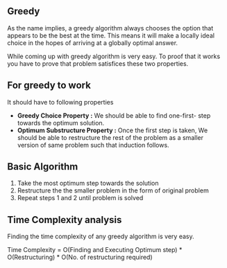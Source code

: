 ## Greedy

As the name implies, a greedy algorithm always chooses the option that appears to be the best at the time. This means it will make a locally ideal choice in the hopes of arriving at a globally optimal answer.

While coming up with greedy algorithm is very easy. To proof that it works you have to prove that problem satisfices these two properties.

## For greedy to work 

It should have to following properties

- **Greedy Choice Property :** We should be able to find one-first- step towards the optimum solution.
- **Optimum Substructure Property :** Once the first step is taken, We should be able to restructure the rest of the problem as a smaller version of same problem such that induction follows.

## Basic Algorithm 

1. Take the most optimum step towards the solution
2. Restructure the the smaller problem in the form of original problem
3. Repeat steps 1 and 2 until problem is solved

## Time Complexity analysis

Finding the time complexity of any greedy algorithm is very easy. 

Time Complexity = O(Finding and Executing Optimum step) * O(Restructuring) * O(No. of restructuring required)

